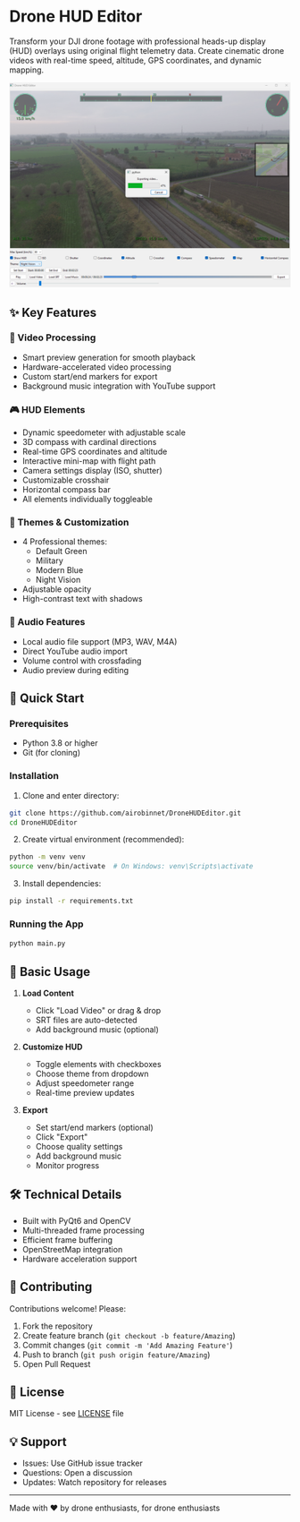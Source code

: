 # Drone HUD Editor

Transform your DJI drone footage with professional heads-up display (HUD) overlays using original flight telemetry data. Create cinematic drone videos with real-time speed, altitude, GPS coordinates, and dynamic mapping.

![Drone HUD Editor Screenshot](screenshots/demo.png)

## ✨ Key Features

### 🎥 Video Processing
- Smart preview generation for smooth playback
- Hardware-accelerated video processing
- Custom start/end markers for export
- Background music integration with YouTube support

### 🎮 HUD Elements
- Dynamic speedometer with adjustable scale
- 3D compass with cardinal directions
- Real-time GPS coordinates and altitude
- Interactive mini-map with flight path
- Camera settings display (ISO, shutter)
- Customizable crosshair
- Horizontal compass bar
- All elements individually toggleable

### 🎨 Themes & Customization
- 4 Professional themes:
  - Default Green
  - Military
  - Modern Blue
  - Night Vision
- Adjustable opacity
- High-contrast text with shadows

### 🎵 Audio Features
- Local audio file support (MP3, WAV, M4A)
- Direct YouTube audio import
- Volume control with crossfading
- Audio preview during editing

## 🚀 Quick Start

### Prerequisites
- Python 3.8 or higher
- Git (for cloning)

### Installation

1. Clone and enter directory:
```bash
git clone https://github.com/airobinnet/DroneHUDEditor.git
cd DroneHUDEditor
```

2. Create virtual environment (recommended):
```bash
python -m venv venv
source venv/bin/activate  # On Windows: venv\Scripts\activate
```

3. Install dependencies:
```bash
pip install -r requirements.txt
```

### Running the App

```bash
python main.py
```

## 📖 Basic Usage

1. **Load Content**
   - Click "Load Video" or drag & drop
   - SRT files are auto-detected
   - Add background music (optional)

2. **Customize HUD**
   - Toggle elements with checkboxes
   - Choose theme from dropdown
   - Adjust speedometer range
   - Real-time preview updates

3. **Export**
   - Set start/end markers (optional)
   - Click "Export"
   - Choose quality settings
   - Add background music
   - Monitor progress

## 🛠 Technical Details

- Built with PyQt6 and OpenCV
- Multi-threaded frame processing
- Efficient frame buffering
- OpenStreetMap integration
- Hardware acceleration support

## 🤝 Contributing

Contributions welcome! Please:

1. Fork the repository
2. Create feature branch (`git checkout -b feature/Amazing`)
3. Commit changes (`git commit -m 'Add Amazing Feature'`)
4. Push to branch (`git push origin feature/Amazing`)
5. Open Pull Request

## 📄 License

MIT License - see [LICENSE](LICENSE) file

## 💡 Support

- Issues: Use GitHub issue tracker
- Questions: Open a discussion
- Updates: Watch repository for releases

---
Made with ❤️ by drone enthusiasts, for drone enthusiasts